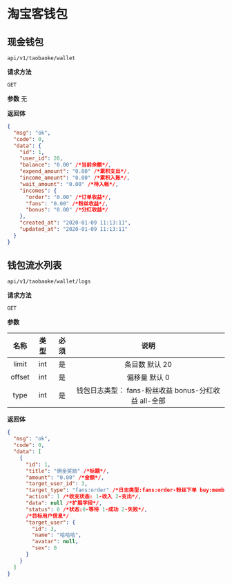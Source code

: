 # 淘宝客钱包

## 现金钱包

`api/v1/taobaoke/wallet`

**请求方法**

`GET`

**参数**
无

**返回体**

```json
{
  "msg": "ok",
  "code": 0,
  "data": {
    "id": 1,
    "user_id": 20,
    "balance": "0.00" /*当前余额*/,
    "expend_amount": "0.00" /*累积支出*/,
    "income_amount": "0.00" /*累积入账*/,
    "wait_amount": "0.00" /*待入帐*/,
    "incomes": {
      "order": "0.00" /*订单收益*/,
      "fans": "0.00" /*粉丝收益*/,
      "bonus": "0.00" /*分红收益*/
    },
    "created_at": "2020-01-09 11:13:11",
    "updated_at": "2020-01-09 11:13:11"
  }
}
```

## 钱包流水列表

`api/v1/taobaoke/wallet/logs`

**请求方法**

`GET`

**参数**

|  名称  | 类型 | 必须 |                         说明                         |
| :----: | :--: | :--: | :--------------------------------------------------: |
| limit  | int  |  是  |                    条目数 默认 20                    |
| offset | int  |  是  |                    偏移量 默认 0                     |
|  type  | int  |  是  | 钱包日志类型： fans-粉丝收益 bonus-分红收益 all-全部 |

**返回体**

```json
{
  "msg": "ok",
  "code": 0,
  "data": [
    {
      "id": 1,
      "title": "佣金奖励" /*标题*/,
      "amount": "0.00" /*金额*/,
      "target_user_id": 3,
      "target_type": "fans:order" /*日志类型:fans:order-粉丝下单 buy:member-购买会员 bonus-分红*/,
      "action": 1 /*收支状态: 1-收入 2-支出*/,
      "data": null /*扩展字段*/,
      "status": 0 /*状态:0-等待 1-成功 2-失败*/,
      /*目标用户信息*/
      "target_user": {
        "id": 3,
        "name": "哈哈哈",
        "avatar": null,
        "sex": 0
      }
    }
  ]
}
```

